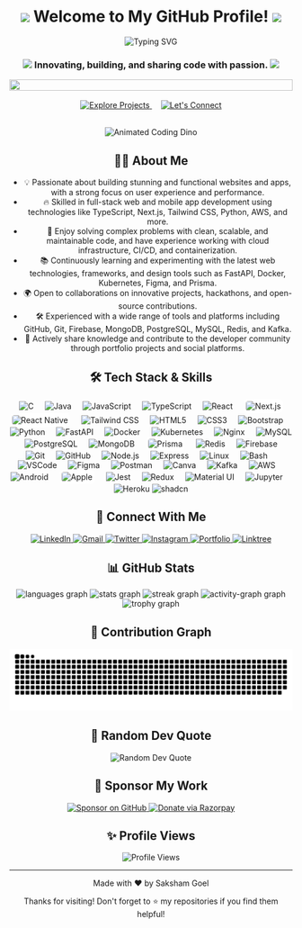 <div align="center">

<h1>
  <img src="https://media.giphy.com/media/hvRJCLFzcasrR4ia7z/giphy.gif" width="30" />
  Welcome to My GitHub Profile!
  <img src="https://media.giphy.com/media/hvRJCLFzcasrR4ia7z/giphy.gif" width="30" />
</h1>

<div align="center">
  <img src="https://readme-typing-svg.demolab.com?font=Fira+Code&weight=600&size=28&duration=4000&pause=1000&color=36BCF7&center=true&vCenter=true&width=600&lines=Full-Stack+Developer+%F0%9F%92%BB;Open+Source+Enthusiast+%E2%9C%A8;Always+Learning+%F0%9F%92%AF;Let's+Code+Together+%F0%9F%9A%80" alt="Typing SVG" />
</div>

<h3>
  <img src="https://media2.giphy.com/media/QssGEmpkyEOhBCb7e1/giphy.gif?cid=ecf05e47a0n3gi1bfqntqmob8g9aid1oyj2wr3ds3mg700bl&rid=giphy.gif" width="24" />
  <b>Innovating, building, and sharing code with passion.</b>
  <img src="https://media2.giphy.com/media/QssGEmpkyEOhBCb7e1/giphy.gif?cid=ecf05e47a0n3gi1bfqntqmob8g9aid1oyj2wr3ds3mg700bl&rid=giphy.gif" width="24" />
</h3>

<div>
  <img src="https://i.imgur.com/dBaSKWF.gif" height="20" width="100%">
</div>

<p align="center">
  <a href="https://github.com/Saksham-Goel1107?tab=repositories" target="_blank">
    <img alt="Explore Projects" src="https://img.shields.io/badge/Explore_Projects-%23FF4B2B.svg?style=for-the-badge">
  </a>
  <img width="12"/>
  <a href="https://www.linkedin.com/in/saksham-goel-88b74b33a/">
    <img alt="Let's Connect" src="https://img.shields.io/badge/Let's_Connect-%234285F4.svg?style=for-the-badge">
  </a>
</p>
<div align="center">
  <br/>

  <img src="https://raw.githubusercontent.com/saadeghi/saadeghi/master/dino.gif" alt="Animated Coding Dino" height="160" />

</div>


## 👨‍💻 About Me

- 💡 Passionate about building stunning and functional websites and apps, with a strong focus on user experience and performance.
- 🔥 Skilled in full-stack web and mobile app development using technologies like TypeScript, Next.js, Tailwind CSS, Python, AWS, and more.
- 🎯 Enjoy solving complex problems with clean, scalable, and maintainable code, and have experience working with cloud infrastructure, CI/CD, and containerization.
- 📚 Continuously learning and experimenting with the latest web technologies, frameworks, and design tools such as FastAPI, Docker, Kubernetes, Figma, and Prisma.
- 🌍 Open to collaborations on innovative projects, hackathons, and open-source contributions.
- 🛠️ Experienced with a wide range of tools and platforms including GitHub, Git, Firebase, MongoDB, PostgreSQL, MySQL, Redis, and Kafka.
- 🚀 Actively share knowledge and contribute to the developer community through portfolio projects and social platforms.

## 🛠️ Tech Stack & Skills
<div align="center">
  <p>
    <img src="https://cdn.jsdelivr.net/gh/devicons/devicon/icons/c/c-original.svg" height="60" alt="C" />
    <img width="12" />
    <img src="https://cdn.jsdelivr.net/gh/devicons/devicon/icons/java/java-original.svg" height="60" alt="Java" />
    <img width="12" />
    <img src="https://cdn.jsdelivr.net/gh/devicons/devicon/icons/javascript/javascript-original.svg" height="60" alt="JavaScript" />
    <img width="12" />
    <img src="https://cdn.jsdelivr.net/gh/devicons/devicon/icons/typescript/typescript-original.svg" height="60" alt="TypeScript" />
    <img width="12" />
    <img src="https://cdn.jsdelivr.net/gh/devicons/devicon/icons/react/react-original.svg" height="60" alt="React" />
    <img width="12" />
    <img src="https://skillicons.dev/icons?i=nextjs" height="60" alt="Next.js" style="background:#fff;border-radius:8px;padding:4px;" />
    <img src="https://cdn.jsdelivr.net/gh/devicons/devicon/icons/react/react-original.svg" height="60" alt="React Native" title="React Native" style="background:#fff;border-radius:8px;padding:4px;" />
    <img width="12" />
    <img src="https://skillicons.dev/icons?i=tailwind" height="60" alt="Tailwind CSS" />
    <img width="12" />
    <img src="https://cdn.jsdelivr.net/gh/devicons/devicon/icons/html5/html5-original.svg" height="60" alt="HTML5" />
    <img width="12" />
    <img src="https://cdn.jsdelivr.net/gh/devicons/devicon/icons/css3/css3-original.svg" height="60" alt="CSS3" />
    <img width="12" />
    <img src="https://cdn.jsdelivr.net/gh/devicons/devicon/icons/bootstrap/bootstrap-original.svg" height="60" alt="Bootstrap" />
    <img width="12" />
    <img src="https://cdn.jsdelivr.net/gh/devicons/devicon/icons/python/python-original.svg" height="60" alt="Python" />
    <img width="12" />
    <img src="https://cdn.jsdelivr.net/gh/devicons/devicon/icons/fastapi/fastapi-original.svg" height="60" alt="FastAPI" />
    <img width="12" />
    <img src="https://cdn.jsdelivr.net/gh/devicons/devicon/icons/docker/docker-original.svg" height="60" alt="Docker" />
    <img width="12" />
    <img src="https://cdn.jsdelivr.net/gh/devicons/devicon/icons/kubernetes/kubernetes-plain.svg" height="60" alt="Kubernetes" />
    <img width="12" />
    <img src="https://cdn.jsdelivr.net/gh/devicons/devicon/icons/nginx/nginx-original.svg" height="60" alt="Nginx" />
    <img width="12" />
    <img src="https://cdn.jsdelivr.net/gh/devicons/devicon/icons/mysql/mysql-original.svg" height="60" alt="MySQL" />
    <img width="12" />
    <img src="https://cdn.jsdelivr.net/gh/devicons/devicon/icons/postgresql/postgresql-original.svg" height="60" alt="PostgreSQL" />
    <img width="12" />
    <img src="https://cdn.jsdelivr.net/gh/devicons/devicon/icons/mongodb/mongodb-original.svg" height="60" alt="MongoDB" />
    <img width="12" />
    <img src="https://skillicons.dev/icons?i=prisma" height="60" alt="Prisma" style="background:#fff;border-radius:8px;padding:4px;" />
    <img width="12" />
    <img src="https://cdn.jsdelivr.net/gh/devicons/devicon/icons/redis/redis-original.svg" height="60" alt="Redis" />
    <img width="12" />
    <img src="https://cdn.jsdelivr.net/gh/devicons/devicon/icons/firebase/firebase-plain.svg" height="60" alt="Firebase" />
    <img width="12" />
    <img src="https://cdn.jsdelivr.net/gh/devicons/devicon/icons/git/git-original.svg" height="60" alt="Git" />
    <img width="12" />
    <img src="https://skillicons.dev/icons?i=github" height="60" alt="GitHub" />
    <img width="12" />
    <img src="https://cdn.jsdelivr.net/gh/devicons/devicon/icons/nodejs/nodejs-original.svg" height="60" alt="Node.js" />
    <img width="12" />
    <img src="https://skillicons.dev/icons?i=express" height="60" alt="Express" />
    <img width="12" />
    <img src="https://cdn.jsdelivr.net/gh/devicons/devicon/icons/linux/linux-original.svg" height="60" alt="Linux" />
    <img width="12" />
    <img src="https://skillicons.dev/icons?i=bash" height="60" alt="Bash" />
    <img width="12" />
    <img src="https://cdn.jsdelivr.net/gh/devicons/devicon/icons/vscode/vscode-original.svg" height="60" alt="VSCode" />
    <img width="12" />
    <img src="https://cdn.jsdelivr.net/gh/devicons/devicon/icons/figma/figma-original.svg" height="60" alt="Figma" />
    <img width="12" />
    <img src="https://cdn.jsdelivr.net/gh/devicons/devicon/icons/postman/postman-original.svg" height="60" alt="Postman" />
    <img width="12" />
    <img src="https://cdn.jsdelivr.net/gh/devicons/devicon/icons/canva/canva-original.svg" height="60" alt="Canva" />
    <img width="12" />
    <img src="https://skillicons.dev/icons?i=kafka" height="60" alt="Kafka" />
    <img width="12" />
    <img src="https://skillicons.dev/icons?i=aws" height="60" alt="AWS" />
    <img width="12" />
    <img src="https://cdn.jsdelivr.net/gh/devicons/devicon/icons/android/android-original.svg" height="60" alt="Android" />
    <img width="12" />
    <img src="https://skillicons.dev/icons?i=apple" height="60" alt="Apple" style="background:#fff;border-radius:8px;padding:4px;" />
    <img width="12" />
    <img src="https://cdn.jsdelivr.net/gh/devicons/devicon/icons/jest/jest-plain.svg" height="60" alt="Jest" />
    <img width="12" />
    <img src="https://cdn.jsdelivr.net/gh/devicons/devicon/icons/redux/redux-original.svg" height="60" alt="Redux" />
    <img width="12" />
    <img src="https://cdn.jsdelivr.net/gh/devicons/devicon/icons/materialui/materialui-original.svg" height="60" alt="Material UI" />
    <img width="12" />
    <img src="https://cdn.jsdelivr.net/gh/devicons/devicon/icons/jupyter/jupyter-original.svg" height="60" alt="Jupyter" />
    <img width="12" />
    <img src="https://cdn.jsdelivr.net/gh/devicons/devicon/icons/heroku/heroku-original.svg" height="60" alt="Heroku" />
    <img src="https://ui.shadcn.com/favicon.ico" height="60" alt="shadcn" />
  </p>
</div>

## 🤝 Connect With Me

<div align="center">
    <a href="https://www.linkedin.com/in/saksham-goel-88b74b33a/" target="_blank">
        <img src="https://img.shields.io/static/v1?message=LinkedIn&logo=linkedin&label=&color=0077B5&logoColor=white&labelColor=&style=for-the-badge" height="25" alt="LinkedIn" />
    </a>
    <a href="mailto:sakshamgoel1107@gmail.com" target="_blank">
        <img src="https://img.shields.io/static/v1?message=Gmail&logo=gmail&label=&color=D14836&logoColor=white&labelColor=&style=for-the-badge" height="25" alt="Gmail" />
    </a>
    <a href="https://x.com/Saksham1199805" target="_blank">
        <img src="https://img.shields.io/static/v1?message=Twitter&logo=twitter&label=&color=1DA1F2&logoColor=white&labelColor=&style=for-the-badge" height="25" alt="Twitter" />
    </a>
    <a href="https://www.instagram.com/sakshamg__" target="_blank">
        <img src="https://img.shields.io/static/v1?message=Instagram&logo=instagram&label=&color=E4405F&logoColor=white&labelColor=&style=for-the-badge" height="25" alt="Instagram" />
    </a>
    <a href="https://saksham-portfolio-alpha.vercel.app/" target="_blank">
        <img src="https://img.shields.io/static/v1?message=Portfolio&logo=google-chrome&label=&color=4285F4&logoColor=white&labelColor=&style=for-the-badge" height="25" alt="Portfolio" />
    </a>
    <a href="https://linked-tree-livid.vercel.app/Saksham" target="_blank">
        <img src="https://img.shields.io/static/v1?message=Linktree&logo=linktree&label=&color=39E09B&logoColor=white&labelColor=&style=for-the-badge" height="25" alt="Linktree" />
    </a>
</div>

## 📊 GitHub Stats

<div align="center">
  <img src="https://github-readme-stats.vercel.app/api/top-langs?username=saksham-goel1107&locale=en&hide_title=false&layout=compact&card_width=320&langs_count=5&theme=dracula&hide_border=false&order=2" height="150" alt="languages graph"  />
  <img src="https://github-readme-stats.vercel.app/api?username=saksham-goel1107&hide_title=false&hide_rank=false&show_icons=true&include_all_commits=true&count_private=true&disable_animations=false&theme=dracula&locale=en&hide_border=false&order=1" height="150" alt="stats graph"  />
  <img src="https://streak-stats.demolab.com?user=saksham-goel1107&locale=en&mode=daily&theme=dracula&hide_border=false&border_radius=5&order=3" height="150" alt="streak graph"  />
  <img src="https://github-readme-activity-graph.vercel.app/graph?username=saksham-goel1107&radius=16&theme=react&area=true&order=5" height="300" alt="activity-graph graph"  />
  <img src="https://github-profile-trophy.vercel.app?username=saksham-goel1107&theme=dracula&column=-1&row=1&margin-w=8&margin-h=8&no-bg=false&no-frame=false&order=4" height="150" alt="trophy graph"  />
</div>

## 🐍 Contribution Graph

<div align="center">
  <picture>
  <source media="(prefers-color-scheme: dark)" srcset="https://raw.githubusercontent.com/Saksham-Goel1107/Saksham-Goel1107/output/github-snake-dark.svg" width="1000" />
  <source media="(prefers-color-scheme: light)" srcset="https://raw.githubusercontent.com/Saksham-Goel1107/Saksham-Goel1107/output/github-snake.svg" width="1000" />
  <img alt="github-snake" src="https://raw.githubusercontent.com/Saksham-Goel1107/Saksham-Goel1107/output/github-snake.svg" width="1000" />
</picture>
</div>

## 💬 Random Dev Quote

<div align="center">
  <img src="https://quotes-github-readme.vercel.app/api?type=horizontal&theme=tokyonight" alt="Random Dev Quote" />
</div>

## 💖 Sponsor My Work

<div align="center">
  <a href="https://github.com/sponsors/Saksham-Goel1107" target="_blank">
    <img src="https://img.shields.io/badge/Sponsor%20on%20GitHub-F8766D?style=for-the-badge&logo=github&logoColor=white" alt="Sponsor on GitHub" />
  </a>
  <a href="https://razorpay.me/@saksham3344" target="_blank">
    <img src="https://img.shields.io/badge/Donate%20via%20Razorpay-00C2FF?style=for-the-badge&logo=razorpay&logoColor=white" alt="Donate via Razorpay" />
  </a>
</div>

## ✨ Profile Views

<div align="center">
  <img src="https://komarev.com/ghpvc/?username=Saksham-Goel1107&label=Profile%20views&color=0e75b6&style=flat" alt="Profile Views" />
</div>

---

<div align="center">
  <p>Made with ❤️ by Saksham Goel</p>
  <p>Thanks for visiting! Don't forget to ⭐ my repositories if you find them helpful!</p>
</div>
